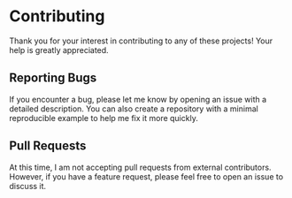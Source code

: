# Contributing

Thank you for your interest in contributing to any of these projects! Your help is greatly
appreciated.

## Reporting Bugs

If you encounter a bug, please let me know by opening an issue with a detailed description. You can
also create a repository with a minimal reproducible example to help me fix it more quickly.

## Pull Requests

At this time, I am not accepting pull requests from external contributors. However, if you have a
feature request, please feel free to open an issue to discuss it.
